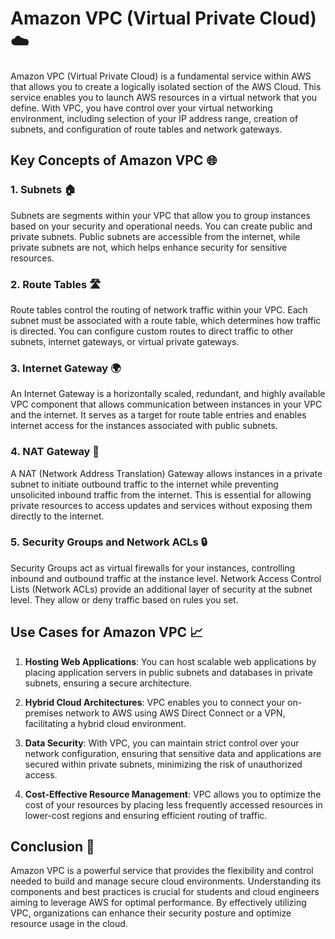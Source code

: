 # Amazon VPC (Virtual Private Cloud) ☁️
Amazon VPC (Virtual Private Cloud) is a fundamental service within AWS that allows you to create a logically isolated section of the AWS Cloud. This service enables you to launch AWS resources in a virtual network that you define. With VPC, you have control over your virtual networking environment, including selection of your IP address range, creation of subnets, and configuration of route tables and network gateways.

## Key Concepts of Amazon VPC 🌐

### 1. **Subnets** 🏠
Subnets are segments within your VPC that allow you to group instances based on your security and operational needs. You can create public and private subnets. Public subnets are accessible from the internet, while private subnets are not, which helps enhance security for sensitive resources.

### 2. **Route Tables** 🛣️
Route tables control the routing of network traffic within your VPC. Each subnet must be associated with a route table, which determines how traffic is directed. You can configure custom routes to direct traffic to other subnets, internet gateways, or virtual private gateways.

### 3. **Internet Gateway** 🌍
An Internet Gateway is a horizontally scaled, redundant, and highly available VPC component that allows communication between instances in your VPC and the internet. It serves as a target for route table entries and enables internet access for the instances associated with public subnets.

### 4. **NAT Gateway** 🔄
A NAT (Network Address Translation) Gateway allows instances in a private subnet to initiate outbound traffic to the internet while preventing unsolicited inbound traffic from the internet. This is essential for allowing private resources to access updates and services without exposing them directly to the internet.

### 5. **Security Groups and Network ACLs** 🔒
Security Groups act as virtual firewalls for your instances, controlling inbound and outbound traffic at the instance level. Network Access Control Lists (Network ACLs) provide an additional layer of security at the subnet level. They allow or deny traffic based on rules you set.

## Use Cases for Amazon VPC 📈

1. **Hosting Web Applications**: You can host scalable web applications by placing application servers in public subnets and databases in private subnets, ensuring a secure architecture.

2. **Hybrid Cloud Architectures**: VPC enables you to connect your on-premises network to AWS using AWS Direct Connect or a VPN, facilitating a hybrid cloud environment.

3. **Data Security**: With VPC, you can maintain strict control over your network configuration, ensuring that sensitive data and applications are secured within private subnets, minimizing the risk of unauthorized access.

4. **Cost-Effective Resource Management**: VPC allows you to optimize the cost of your resources by placing less frequently accessed resources in lower-cost regions and ensuring efficient routing of traffic.

## Conclusion 🌟

Amazon VPC is a powerful service that provides the flexibility and control needed to build and manage secure cloud environments. Understanding its components and best practices is crucial for students and cloud engineers aiming to leverage AWS for optimal performance. By effectively utilizing VPC, organizations can enhance their security posture and optimize resource usage in the cloud.
